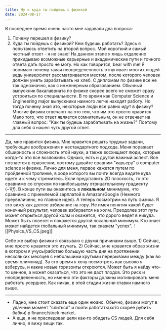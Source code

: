 ```yaml
---
title: Ну и куда ты пойдешь с физикой
date: 2024-08-17
---
```

В последнее время очень часто мне задавали два вопроса:
1) Почему перешел в физику?
2) Куда ты пойдешь с физикой? Кем будешь работать?
Здесь я попытаюсь ответить на второй вопрос. Мой короткий и самый честный ответ - я не знаю! На данном этапе я лишь отдаленно прикидываю возможные карьерные и академические пути и точного ответа дать просто не могу. Но как говорится, bear with me!
Я понимаю почему такая неопределенность отпугивает многих людей ведь университет рассматривается местом, после которого человек должен уметь зарабатывать на хлеб. С дипломам по физике все не так однозначно, как с инженерным образованием. Обычный выпускник бакалавриата по физике скорее всего не сможет сразу устроиться по специальности. В то время как Computer Science и Engineering major выпускники намного легче находят работу. Но тогда почему зная это, некоторые люди все равно идут в физику?
Многие физики отвечают на это тем, что им это просто нравится. Мало того, что ответ является сомнительным, он не отвечает на главный вопрос: "Как ты будешь зарабатывать на жизнь?" Поэтому для себя я нашел чуть другой ответ. 

---
 Да, мне нравится физика. Мне нравится решать трудные задачи, требующие воображения и нестандартного подхода. Меня поражает обширность и сложность этой науки, а также восхищают люди, которые когда-то это все возложили. Однако, есть и другой важный аспект. Все познается в сравнении, поэтому давайте сравним "карьеру" в computer science и физике. Лично для меня, первое кажется путем по пройденной тропинке, в ходе которого вы почти всегда видите куда идете и к чему стремитесь. Если представить 2D плоскость, то это сравнимо со спуском по наибольшему отрицательному градиенту ($-\nabla f$). В конце пути вы окажитесь в **локальном** минимуме, что сравнимо с приемлемой зарплатой в Amazon/Google (Немного преувеличено, но главное идея). А теперь посмотрим на путь физика. Я это вижу как долгое взбирание на гору. Не имея понятия какой будет конечный результат, человек взбирается на холм. Преодолев этот путь может открыться другой холм и окажется, что дорого ведет в никуда. Может быть повезет и покажется другой локальный минимум. Кто знает может найдется глобальный минимум, так скажем "успех". 
![[Physics_VS_CS.jpeg]]
 
 Себе же выбор физики я связываю с двумя причинами выше. 1) Сейчас, мне просто нравится это изучать. 2) Сейчас, мне нравится образ жизни в котором я учусь/работаю большую часть дня на протяжении нескольких месяцев с небольшими крутыми перерывами между (как во время олимпиад). За это время я хочу посмотреть как высоко я взберусь, и какие новые горизонты откроются. Может быть я найду что-то ценное, а может оказаться, что это не даст плодов. Это риск и неопределенность, но именно эти факторы должны мотивировать меня работать усерднее. Как никак, в этой стадии жизни ставки намного выше.

---
- Ладно, мне стоит сказать еще один нюанс. Обычно, физики могут в удачный момент "слиться" и пойти работать(хотя скорее рубить бабки) в finance/stock market. 
- А еще, я не преследовал цели как-то обидеть СS людей. Для себя лично, я вижу вещи так. 
